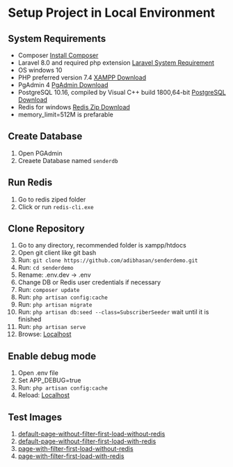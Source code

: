 # Setup Project in Local Environment

## System Requirements
- Composer [Install Composer](https://getcomposer.org/download/)
- Laravel 8.0 and required php extension [Laravel System Requirement](https://laravel.com/docs/8.x/deployment#server-requirements)
- OS windows 10
- PHP preferred version 7.4 [XAMPP Download](https://www.apachefriends.org/download.html)
- PgAdmin 4 [PgAdmin Download](https://www.pgadmin.org/download/pgadmin-4-windows/)
- PostgreSQL 10.16, compiled by Visual C++ build 1800,64-bit [PostgreSQL Download](https://www.enterprisedb.com/downloads/postgres-postgresql-downloads)
- Redis for windows [Redis Zip Download](https://dev.to/divshekhar/how-to-install-redis-on-windows-10-3e99)
- memory_limit=512M is prefarable 

## Create Database
1.  Open PGAdmin
2.  Creaete Database named `senderdb`

## Run Redis
1. Go to redis ziped folder
2. Click or run `redis-cli.exe`

## Clone Repository
1.  Go to any directory, recommended folder is xampp/htdocs
2.  Open git client like git bash
3.  Run: `git clone https://github.com/adibhasan/senderdemo.git`
4.  Run: `cd senderdemo`
5.  Rename: .env.dev -> .env
6.  Change DB or Redis user credentials if necessary
7.  Run: `composer update`
8.  Run: `php artisan config:cache`
9.  Run: `php artisan migrate`
10. Run: `php artisan db:seed --class=SubscriberSeeder`  wait until it is finished
11. Run: `php artisan serve`
12. Browse: [Localhost](http://127.0.0.1:8000/)

## Enable debug mode 
1. Open .env file
2. Set APP_DEBUG=true
3. Run: `php artisan config:cache`
4. Reload: [Localhost](http://127.0.0.1:8000/)

## Test Images
1. [default-page-without-filter-first-load-without-redis](https://github.com/adibhasan/senderdemo/blob/master/public/images/d1.png) 
2. [default-page-without-filter-first-load-with-redis](https://github.com/adibhasan/senderdemo/blob/master/public/images/d2.png) 
3. [page-with-filter-first-load-without-redis](https://github.com/adibhasan/senderdemo/blob/master/public/images/d3.png) 
4. [page-with-filter-first-load-with-redis](https://github.com/adibhasan/senderdemo/blob/master/public/images/d4.png) 

